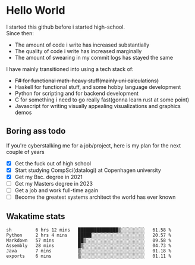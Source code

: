 # Hello World

I started this github before i started high-school.  
Since then:
- The amount of code i write has increased substantially
- The quality of code i write has increased marginally
- The amount of swearing in my commit logs has stayed the same

I have mainly transitioned into using a tech stack of:
- ~~F# for functional math-heavy stuff(mainly uni calculations)~~
- Haskell for functional stuff, and some hobby language development
- Python for scripting and for backend development
- C for something i need to go really fast(gonna learn rust at some point)
- Javascript for writing visually appealing visualizations and graphics demos

## Boring ass todo
If you're cyberstalking me for a job/project, here is my plan for the next couple of years
- [x] Get the fuck out of high school
- [x] Start studying CompSci(datalogi) at Copenhagen university
- [x] Get my Bsc. degree in 2021
- [ ] Get my Masters degree in 2023
- [ ] Get a job and work full-time again
- [ ] Become the greatest systems architect the world has ever known

## Wakatime stats
<!--START_SECTION:waka-->

```text
sh         6 hrs 12 mins   ███████████████▒░░░░░░░░░   61.58 %
Python     2 hrs 4 mins    █████░░░░░░░░░░░░░░░░░░░░   20.57 %
Markdown   57 mins         ██▒░░░░░░░░░░░░░░░░░░░░░░   09.58 %
Assembly   28 mins         █▒░░░░░░░░░░░░░░░░░░░░░░░   04.73 %
Java       7 mins          ▒░░░░░░░░░░░░░░░░░░░░░░░░   01.18 %
exports    6 mins          ▒░░░░░░░░░░░░░░░░░░░░░░░░   01.11 %
```

<!--END_SECTION:waka-->

